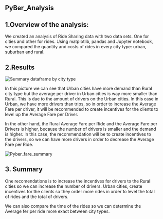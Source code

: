 ## PyBer_Analysis

## 1.Overview of the analysis: 
We created an analysis of Ride Sharing data with two data sets. One for cities and other for rides. 
Using matplotlib, pandas and Jupyter notebook, we compared the quantity and costs of rides in every city type: urban, suburban and rural. 

## 2.Results
![Summary dataframe by city type](https://user-images.githubusercontent.com/108194577/182003557-fbdfabc1-9d92-4fd8-bc2e-0e680e378ab9.PNG)
 
 In this picture we can see that Urban cities have more demand than Rural city type but the average per driver in Urban cities is way more smaller than Rural. This is due to the amount of drivers on the Urban cities. In this case in Urban, we have more drivers than trips, so in order to increase the Average Fare per driver, it will be recommended to create incentives for the clients to level up the Average Fare per Driver.
 
 In the other hand, the Rural Average Fare per Ride and the Average Fare per Drivers is higher, because the number of drivers is smaller and the demand is higher. In this case, the recommendation will be to create incentives to the drivers, so we can have more drivers in order to decrease the Average Fare per Ride. 
  
 
![Pyber_fare_summary](https://user-images.githubusercontent.com/108194577/182003622-68c8c0dc-d609-48ef-9cf2-4e8167e0d991.png)

## 3. Summary

One recomendations is to increase the incentives for drivers to the Rural cities so we can increase the number of drivers. 
Urban cities, create incentives for the clients so they order more rides in order to level the total of rides and the total of drivers.

We can also compare the time of the rides so we can determine the Average fer per ride more exact between city types.

